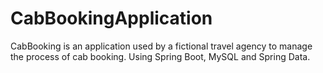 # CabBookingApplication
CabBooking is an application used by a fictional travel agency to manage the process of cab booking. Using Spring Boot, MySQL and Spring Data.
